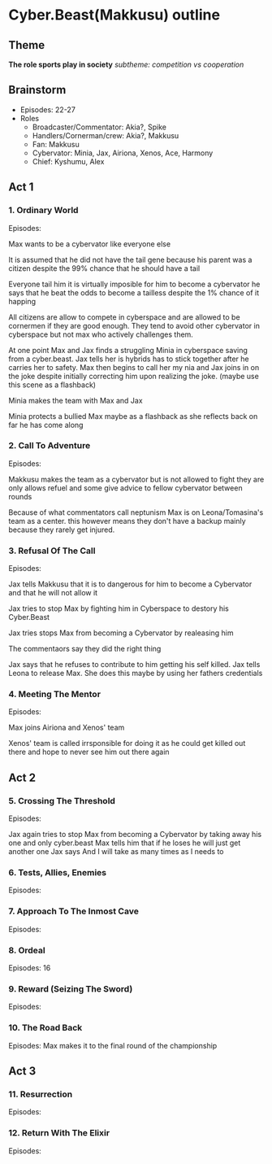 ﻿# Cyber.Beast(Makkusu) outline
## Theme
**The role sports play in society**
*subtheme: competition vs cooperation*

## Brainstorm
- Episodes: 22-27
- Roles
  - Broadcaster/Commentator: Akia?, Spike
  - Handlers/Cornerman/crew: Akia?, Makkusu
  - Fan: Makkusu
  - Cybervator: Minia, Jax, Airiona, Xenos, Ace, Harmony
  - Chief: Kyshumu, Alex  


##	Act 1
### 1. Ordinary World
Episodes: 

Max wants to be a cybervator like everyone else

It is assumed that he did not have the tail gene because his parent was a citizen despite the 99% chance that he should have a tail

Everyone tail him it is virtually imposible for him to become a cybervator he says that he beat the odds to become a tailless despite the 1% chance of it happing 

All citizens are allow to compete in cyberspace and are allowed to be cornermen if they are good enough. They tend to avoid other cybervator in cyberspace but not max who actively challenges them. 

At one point Max and Jax finds a struggling Minia in cyberspace saving from a cyber.beast. Jax tells her is hybrids has to stick together after he carries her to safety. Max then begins to call her my nia and Jax joins in on the joke despite initially correcting him upon realizing the joke. (maybe use this scene as a flashback)

Minia makes the team with Max and Jax

Minia protects a bullied Max maybe as a flashback as she reflects back on far he has come along

### 2. Call To Adventure
Episodes: 

Makkusu makes the team as a cybervator but is not allowed to fight they are only allows refuel and some give advice to fellow cybervator between rounds

Because of what commentators call neptunism Max is on Leona/Tomasina's team as a center. this however means they don't have a backup mainly because they rarely get injured.

### 3. Refusal Of The Call
Episodes:

Jax tells Makkusu that it is to dangerous for him to become a Cybervator and that he will not allow it

Jax tries to stop Max by fighting him in Cyberspace to destory his Cyber.Beast

Jax tries stops Max from becoming a Cybervator by realeasing him

The commentaors say they did the right thing 

Jax says that he refuses to contribute to him getting his self killed. Jax tells Leona to release Max. She does this maybe by using her fathers credentials

### 4. Meeting The Mentor
Episodes: 

Max joins Airiona and Xenos' team

Xenos' team is called irrsponsible for doing it as he could get killed out there and hope to never see him out there again

## Act 2
### 5. Crossing The Threshold
Episodes:

Jax again tries to stop Max from becoming a Cybervator by taking away his one and only cyber.beast Max tells him that if he loses he will just get another one Jax says And I will take as many times as I  needs to
		
### 6. Tests, Allies, Enemies
Episodes:

		
### 7. Approach To The Inmost Cave
Episodes: 
	
### 8. Ordeal
Episodes: 16

	
### 9. Reward (Seizing The Sword)
Episodes: 

### 10. The Road Back
Episodes: 
Max makes it to the final round of the championship

## Act 3
### 11. Resurrection
Episodes: 

### 12. Return With The Elixir
Episodes:
